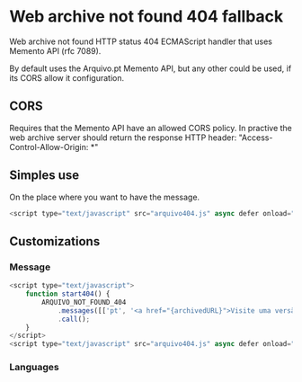# Web archive not found 404 fallback

Web archive not found HTTP status 404 ECMAScript handler that uses Memento API (rfc 7089).

By default uses the Arquivo.pt Memento API, but any other could be used, if its CORS allow it configuration.

## CORS
Requires that the Memento API have an allowed CORS policy.
In practive the web archive server should return the response HTTP header: \"Access-Control-Allow-Origin: \*\"

## Simples use

On the place where you want to have the message.
```js
<script type="text/javascript" src="arquivo404.js" async defer onload="ARQUIVO_NOT_FOUND_404.call();"></script>
```

## Customizations

### Message

```js
<script type="text/javascript">
	function start404() {
		ARQUIVO_NOT_FOUND_404
			.messages([['pt', '<a href="{archivedURL}">Visite uma versão anterior desta página de {day} {monthLong}, {year}.</a>']])
			.call();
	}
</script>
<script type="text/javascript" src="arquivo404.js" async defer onload="start404();"></script>
```

### Languages